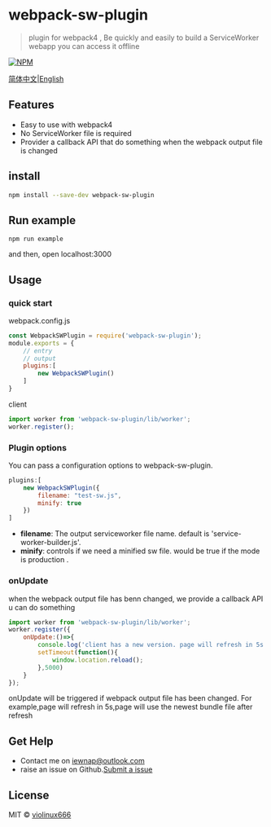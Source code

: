 # webpack-sw-plugin

> plugin for webpack4 , Be quickly and easily to build a ServiceWorker webapp you can access it offline

[![NPM](https://img.shields.io/npm/v/webpack-sw-plugin.svg)](https://www.npmjs.com/package/webpack-sw-plugin) 

[简体中文](https://github.com/violinux666/webpack-sw-plugin/blob/master/README.zh_CN.md)|[English](https://github.com/violinux666/webpack-sw-plugin)

## Features

- Easy to use with webpack4
- No ServiceWorker file is required
- Provider a callback API that do something when the webpack output file is changed

## install

```bash
npm install --save-dev webpack-sw-plugin
```

## Run example

```
npm run example
```

and then, open localhost:3000


## Usage

### quick start

webpack.config.js

```jsx
const WebpackSWPlugin = require('webpack-sw-plugin');
module.exports = {
    // entry
    // output
    plugins:[
        new WebpackSWPlugin()
    ]
}
```

client

```jsx
import worker from 'webpack-sw-plugin/lib/worker';
worker.register();
```

### Plugin options

You can pass a configuration options to webpack-sw-plugin.

```js
plugins:[
    new WebpackSWPlugin({
        filename: "test-sw.js",
        minify: true
    })
]
```

- **filename**: The output serviceworker file name. default is 'service-worker-builder.js'.
- **minify**: controls if we need a minified sw file. would be true if the mode is production .

### onUpdate

when the webpack output file has benn changed, we provide a callback API u can do something

```jsx
import worker from 'webpack-sw-plugin/lib/worker';
worker.register({
    onUpdate:()=>{
        console.log('client has a new version. page will refresh in 5s....');
        setTimeout(function(){
            window.location.reload();
        },5000)
    }
});
```

onUpdate will be triggered if webpack output file has been changed.
For example,page will refresh in 5s,page will use the newest bundle file after refresh

## Get Help

- Contact me on iewnap@outlook.com
- raise an issue on Github.[Submit a issue](https://github.com/violinux666/webpack-sw-plugin/issues/new)

## License

MIT © [violinux666](https://github.com/violinux666)